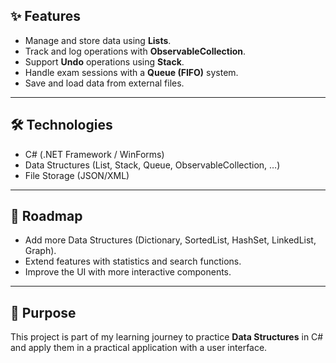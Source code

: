 ## ✨ Features
- Manage and store data using **Lists**.
- Track and log operations with **ObservableCollection**.
- Support **Undo** operations using **Stack**.
- Handle exam sessions with a **Queue (FIFO)** system.
- Save and load data from external files.

---

## 🛠️ Technologies
- C# (.NET Framework / WinForms)
- Data Structures (List, Stack, Queue, ObservableCollection, …)
- File Storage (JSON/XML)

---

## 🚀 Roadmap
- Add more Data Structures (Dictionary, SortedList, HashSet, LinkedList, Graph).
- Extend features with statistics and search functions.
- Improve the UI with more interactive components.

---

## 📌 Purpose
This project is part of my learning journey to practice **Data Structures** in C# and apply them in a practical application with a user interface.
